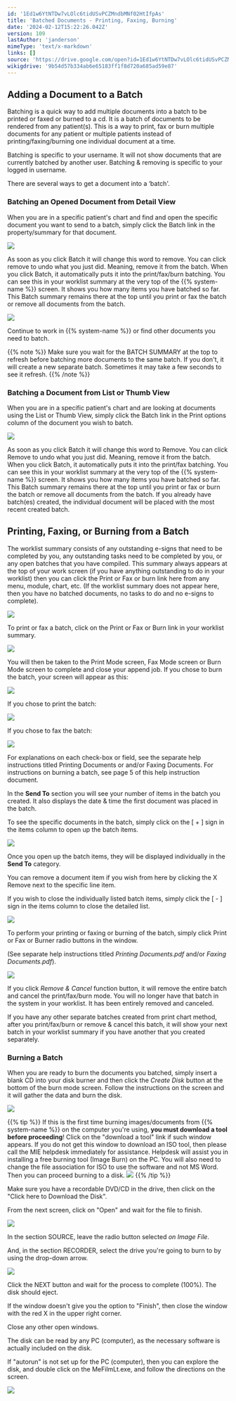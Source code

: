 ```yaml
---
id: '1Ed1w6YtNTDw7vLOlc6tidUSvPCZMndbMNf02HtIfpAs'
title: 'Batched Documents - Printing, Faxing, Burning'
date: '2024-02-12T15:22:26.042Z'
version: 109
lastAuthor: 'janderson'
mimeType: 'text/x-markdown'
links: []
source: 'https://drive.google.com/open?id=1Ed1w6YtNTDw7vLOlc6tidUSvPCZMndbMNf02HtIfpAs'
wikigdrive: '9b54d57b334ab6e65183ff1f8d720a685ad59e87'
---
```

## Adding a Document to a Batch

Batching is a quick way to add multiple documents into a batch to be printed or faxed or burned to a cd. It is a batch of documents to be rendered from any patient(s). This is a way to print, fax or burn multiple documents for any patient or multiple patients instead of printing/faxing/burning one individual document at a time.

Batching is specific to your username. It will not show documents that are currently batched by another user. Batching & removing is specific to your logged in username.

There are several ways to get a document into a ‘batch'.

### Batching an Opened Document from Detail View

When you are in a specific patient's chart and find and open the specific document you want to send to a batch, simply click the Batch link in the property/summary for that document.

![](../batched-documents-printing-faxing-burning.assets/4615062a62c5fb0e4fb45d0b4a2e9dfd.png)

As soon as you click Batch it will change this word to remove. You can click remove to undo what you just did. Meaning, remove it from the batch. When you click Batch, it automatically puts it into the print/fax/burn batching. You can see this in your worklist summary at the very top of the {{% system-name %}} screen. It shows you how many items you have batched so far. This Batch summary remains there at the top until you print or fax the batch or remove all documents from the batch.

![](../batched-documents-printing-faxing-burning.assets/606ae95ec43ea538af56727a00430b81.png)

Continue to work in {{% system-name %}} or find other documents you need to batch.

{{% note %}}
Make sure you wait for the BATCH SUMMARY at the top to refresh before batching more documents to the same batch. If you don't, it will create a new separate batch. Sometimes it may take a few seconds to see it refresh.
{{% /note %}}

### Batching a Document from List or Thumb View

When you are in a specific patient's chart and are looking at documents using the List or Thumb View, simply click the Batch link in the Print options column of the document you wish to batch.

![](../batched-documents-printing-faxing-burning.assets/d036176ad1d95724abe0fa0ccbe2e0ff.png)

As soon as you click Batch it will change this word to Remove. You can click Remove to undo what you just did. Meaning, remove it from the batch. When you click Batch, it automatically puts it into the print/fax batching. You can see this in your worklist summary at the very top of the {{% system-name %}} screen. It shows you how many items you have batched so far. This Batch summary remains there at the top until you print or fax or burn the batch or remove all documents from the batch. If you already have batch(es) created, the individual document will be placed with the most recent created batch.

## Printing, Faxing, or Burning from a Batch

The worklist summary consists of any outstanding e-signs that need to be completed by you, any outstanding tasks need to be completed by you, or any open batches that you have compiled. This summary always appears at the top of your work screen (if you have anything outstanding to do in your worklist) then you can click the Print or Fax or burn link here from any menu, module, chart, etc. (If the worklist summary does not appear here, then you have no batched documents, no tasks to do and no e-signs to complete).

![](../batched-documents-printing-faxing-burning.assets/94d1f016a5ceb26734632e67a9cd3e7f.png)

To print or fax a batch, click on the Print or Fax or Burn link in your worklist summary.

![](../batched-documents-printing-faxing-burning.assets/2392c03d27cdb4a2239b3052f414475b.png)

You will then be taken to the Print Mode screen, Fax Mode screen or Burn Mode screen to complete and close your append job. If you chose to burn the batch, your screen will appear as this:

![](../batched-documents-printing-faxing-burning.assets/d86bca9df3a9527a20525259a3da1394.png)

If you chose to print the batch:

![](../batched-documents-printing-faxing-burning.assets/40873832f9319a33c649dc5970005e5d.png)

If you chose to fax the batch:

![](../batched-documents-printing-faxing-burning.assets/0d0ddaa0286348109ad24215566cadaa.png)

For explanations on each check-box or field, see the separate help instructions titled Printing Documents or and/or Faxing Documents. For instructions on burning a batch, see page 5 of this help instruction document.

In the **Send To** section you will see your number of items in the batch you created. It also displays the date & time the first document was placed in the batch.

To see the specific documents in the batch, simply click on the [ + ] sign in the items column to open up the batch items.

![](../batched-documents-printing-faxing-burning.assets/4f627ad339b6a79629fbc282efd50eca.png)

Once you open up the batch items, they will be displayed individually in the **Send To** category.

You can remove a document item if you wish from here by clicking the X Remove next to the specific line item.

If you wish to close the individually listed batch items, simply click the [ - ] sign in the items column to close the detailed list.

![](../batched-documents-printing-faxing-burning.assets/47596a110792e94eb61740955ae6676e.png)

To perform your printing or faxing or burning of the batch, simply click Print or Fax or Burner radio buttons in the window.

(See separate help instructions titled *Printing Documents.pdf* and/or *Faxing Documents.pdf*).

![](../batched-documents-printing-faxing-burning.assets/40873832f9319a33c649dc5970005e5d.png)

If you click *Remove & Cancel* function button, it will remove the entire batch and cancel the print/fax/burn mode. You will no longer have that batch in the system in your worklist. It has been entirely removed and canceled.

If you have any other separate batches created from print chart method, after you print/fax/burn or remove & cancel this batch, it will show your next batch in your worklist summary if you have another that you created separately.

### Burning a Batch

When you are ready to burn the documents you batched, simply insert a blank CD into your disk burner and then click the *Create Disk* button at the bottom of the burn mode screen. Follow the instructions on the screen and it will gather the data and burn the disk.

![](../batched-documents-printing-faxing-burning.assets/d86bca9df3a9527a20525259a3da1394.png)

{{% tip %}}
If this is the first time burning images/documents from {{% system-name %}} on the computer you're using, **you must download a tool before proceeding**! Click on the "download a tool" link if such window appears. If you do not get this window to download an ISO tool, then please call the MIE helpdesk immediately for assistance. Helpdesk will assist you in installing a free burning tool (Image Burn) on the PC. You will also need to change the file association for ISO to use the software and not MS Word. Then you can proceed burning to a disk. ![](../batched-documents-printing-faxing-burning.assets/dc2899eba21fcb9a7985b2b9a5ad358e.png)
{{% /tip %}}

Make sure you have a recordable DVD/CD in the drive, then click on the "Click here to Download the Disk".

From the next screen, click on "Open" and wait for the file to finish.

![](../batched-documents-printing-faxing-burning.assets/ecb70e78174bb440fe19a9d2913d7826.png)

In the section SOURCE, leave the radio button selected *on Image File*.

And, in the section RECORDER, select the drive you're going to burn to by using the drop-down arrow.

![](../batched-documents-printing-faxing-burning.assets/0db6dd67553acff2277c5455c539d32a.png)

Click the NEXT button and wait for the process to complete (100%). The disk should eject.

If the window doesn't give you the option to "Finish", then close the window with the red X in the upper right corner.

Close any other open windows.

The disk can be read by any PC (computer), as the necessary software is actually included on the disk.

If "autorun" is not set up for the PC (computer), then you can explore the disk, and double click on the MeFilmLt.exe, and follow the directions on the screen.

![](../batched-documents-printing-faxing-burning.assets/1b56e174c72f826c6671bcc4c61d65a1.png)
